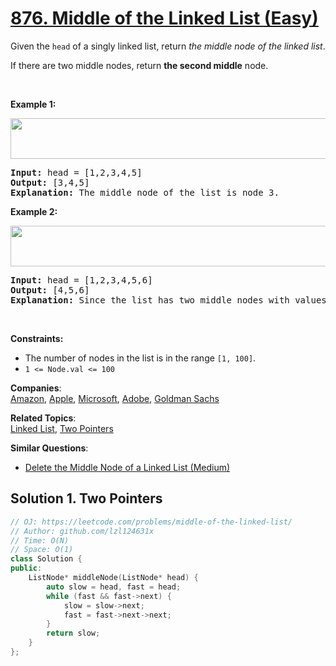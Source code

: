 # [876. Middle of the Linked List (Easy)](https://leetcode.com/problems/middle-of-the-linked-list/)

<p>Given the <code>head</code> of a singly linked list, return <em>the middle node of the linked list</em>.</p>

<p>If there are two middle nodes, return <strong>the second middle</strong> node.</p>

<p>&nbsp;</p>
<p><strong>Example 1:</strong></p>
<img alt="" src="https://assets.leetcode.com/uploads/2021/07/23/lc-midlist1.jpg" style="width: 544px; height: 65px;">
<pre><strong>Input:</strong> head = [1,2,3,4,5]
<strong>Output:</strong> [3,4,5]
<strong>Explanation:</strong> The middle node of the list is node 3.
</pre>

<p><strong>Example 2:</strong></p>
<img alt="" src="https://assets.leetcode.com/uploads/2021/07/23/lc-midlist2.jpg" style="width: 664px; height: 65px;">
<pre><strong>Input:</strong> head = [1,2,3,4,5,6]
<strong>Output:</strong> [4,5,6]
<strong>Explanation:</strong> Since the list has two middle nodes with values 3 and 4, we return the second one.
</pre>

<p>&nbsp;</p>
<p><strong>Constraints:</strong></p>

<ul>
	<li>The number of nodes in the list is in the range <code>[1, 100]</code>.</li>
	<li><code>1 &lt;= Node.val &lt;= 100</code></li>
</ul>


**Companies**:  
[Amazon](https://leetcode.com/company/amazon), [Apple](https://leetcode.com/company/apple), [Microsoft](https://leetcode.com/company/microsoft), [Adobe](https://leetcode.com/company/adobe), [Goldman Sachs](https://leetcode.com/company/goldman-sachs)

**Related Topics**:  
[Linked List](https://leetcode.com/tag/linked-list/), [Two Pointers](https://leetcode.com/tag/two-pointers/)

**Similar Questions**:
* [Delete the Middle Node of a Linked List (Medium)](https://leetcode.com/problems/delete-the-middle-node-of-a-linked-list/)

## Solution 1. Two Pointers

```cpp
// OJ: https://leetcode.com/problems/middle-of-the-linked-list/
// Author: github.com/lzl124631x
// Time: O(N)
// Space: O(1)
class Solution {
public:
    ListNode* middleNode(ListNode* head) {
        auto slow = head, fast = head;
        while (fast && fast->next) {
            slow = slow->next;
            fast = fast->next->next;
        }
        return slow;
    }
};
```